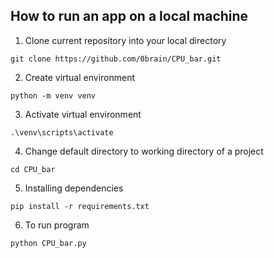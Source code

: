 ## **How to run an app on a local machine**
1) Clone current repository into your local directory 
```
git clone https://github.com/0brain/CPU_bar.git
```
2) Create virtual environment
```
python -m venv venv
```
3) Activate virtual environment
```
.\venv\scripts\activate
```
4) Change default directory to working directory of a project
```
cd CPU_bar
```
5) Installing dependencies
```
pip install -r requirements.txt
```
6) To run program
```
python CPU_bar.py
